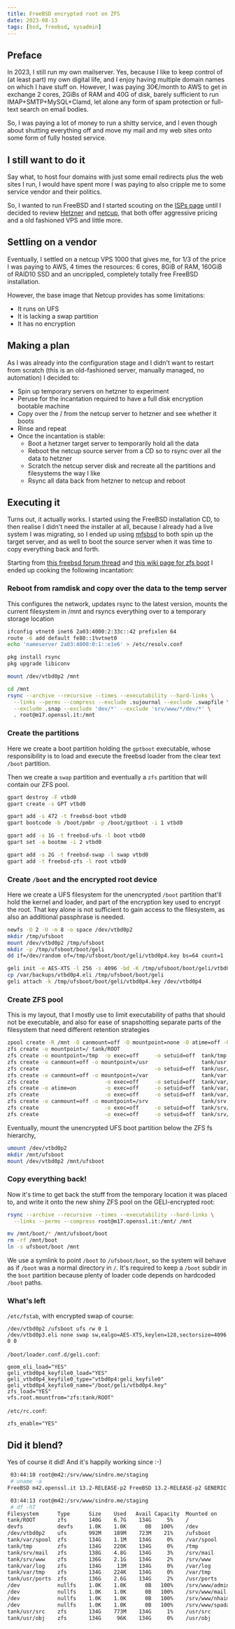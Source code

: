 ```yaml
---
title: FreeBSD encrypted root on ZFS
date: 2023-08-13
tags: [bsd, freebsd, sysadmin]
---
```


## Preface

In 2023, I still run my own mailserver. Yes, because I like to keep control of
(at least part) my own digital life, and I enjoy having multiple domain names
on which I have stuff on. However, I was paying 30€/month to AWS to get in
exchange 2 cores, 2GiBs of RAM and 40G of disk, barely sufficient to run
IMAP+SMTP+MySQL+Clamd, let alone any form of spam protection or full-text
search on email bodies.

So, I was paying a lot of money to run a shitty service, and I even though
about shutting everything off and move my mail and my web sites onto some
form of fully hosted service.

## I still want to do it

Say what, to host four domains with just some email redirects plus the web
sites I run, I would have spent more I was paying to also cripple me to
some service vendor and their politics.

So, I wanted to run FreeBSD and I started scouting on the [ISPs
page](https://www.freebsd.org/commercial/isp/) until I decided to review
[Hetzner](https://www.hetzner.com/cloud) and
[netcup](https://www.netcup.eu/vserver/vps.php), that both offer aggressive
pricing and a old fashioned VPS and little more.

## Settling on a vendor

Eventually, I settled on a netcup VPS 1000 that gives me, for 1/3 of the price
I was paying to AWS, 4 times the resources: 6 cores, 8GiB of RAM, 160GiB of
RAID10 SSD and an uncrippled, completely totally free FreeBSD installation.

However, the base image that Netcup provides has some limitations:

- It runs on UFS
- It is lacking a swap partition
- It has no encryption

## Making a plan

As I was already into the configuration stage and I didn't want to restart
from scratch (this is an old-fashioned server, manually managed, no automation)
I decided to:

* Spin up temporary servers on hetzner to experiment
* Peruse for the incantation required to have a full disk encryption bootable
  machine
* Copy over the / from the netcup server to hetzner and see whether it boots
* Rinse and repeat
* Once the incantation is stable:
  * Boot a hetzner target server to temporarily hold all the data
  * Reboot the netcup source server from a CD so to rsync over all the data to hetzner
  * Scratch the netcup server disk and recreate all the partitions and filesystems
    the way I like
  * Rsync all data back from hetzner to netcup and reboot

## Executing it

Turns out, it actually works. I started using the FreeBSD installation CD, to
then realise I didn't need the installer at all, because I already had a live
system I was migrating, so I ended up using [mfsbsd](https://mfsbsd.vx.sk/)
to both spin up the target server, and as well to boot the source server when
it was time to copy everything back and forth.

Starting from [this freebsd forum
thread](https://forums.freebsd.org/threads/howto-freebsd-10-1-amd64-uefi-boot-with-encrypted-zfs-root-using-geli.51393/)
and [this wiki page for zfs
boot](https://wiki.freebsd.org/RootOnZFS/GPTZFSBoot) I ended up cooking the
following incantation:

### Reboot from ramdisk and copy over the data to the temp server

This configures the network, updates rsync to the latest version, mounts the
current filesystem in /mnt and rsyncs everything over to a temporary storage
location

```bash
ifconfig vtnet0 inet6 2a03:4000:2:33c::42 prefixlen 64
route -6 add default fe80::1%vtnet0
echo 'nameserver 2a03:4000:0:1::e1e6' > /etc/resolv.conf

pkg install rsync
pkg upgrade libiconv

mount /dev/vtbd0p2 /mnt

cd /mnt
rsync --archive --recursive --times --executability --hard-links \
  --links --perms --compress --exclude .sujournal --exclude .swapfile \
  --exclude .snap --exclude 'dev/*' --exclude 'srv/www/*/dev/*' \
  . root@m17.openssl.it:/mnt
```

### Create the partitions

Here we create a boot partition holding the `gptboot` executable, whose
responsibility is to load and execute the freebsd loader from the clear
text `/boot` partition.

Then we create a `swap` partition and eventually a `zfs` partition that
will contain our ZFS pool.

```bash
gpart destroy -F vtbd0
gpart create -s GPT vtbd0

gpart add -s 472 -t freebsd-boot vtbd0
gpart bootcode -b /boot/pmbr -p /boot/gptboot -i 1 vtbd0

gpart add -s 1G -t freebsd-ufs -l boot vtbd0
gpart set -a bootme -i 2 vtbd0

gpart add -s 2G -t freebsd-swap -l swap vtbd0
gpart add -t freebsd-zfs -l root vtbd0
```

### Create `/boot` and the encrypted root device

Here we create a UFS filesystem for the unencrypted `/boot` partition
that'll hold the kernel and loader, and part of the encryption key used
to encrypt the root. That key alone is not sufficient to gain access to
the filesystem, as also an additional passphrase is needed.

```bash
newfs -O 2 -U -m 8 -o space /dev/vtbd0p2
mkdir /tmp/ufsboot
mount /dev/vtbd0p2 /tmp/ufsboot
mkdir -p /tmp/ufsboot/boot/geli
dd if=/dev/random of=/tmp/ufsboot/boot/geli/vtbd0p4.key bs=64 count=1

geli init -e AES-XTS -l 256 -s 4096 -bd -K /tmp/ufsboot/boot/geli/vtbd0p4.key /dev/vtbd0p4
cp /var/backups/vtbd0p4.eli /tmp/ufsboot/boot/geli
geli attach -k /tmp/ufsboot/boot/geli/vtbd0p4.key /dev/vtbd0p4
```

### Create ZFS pool

This is my layout, that I mostly use to limit executability of paths that
should not be executable, and also for ease of snapshotting separate parts of
the filesystem that need different retention strategies

```bash
zpool create -R /mnt -O canmount=off -O mountpoint=none -O atime=off -O compression=lz4 tank /dev/vtbd0p4.eli
zfs create -o mountpoint=/ tank/ROOT
zfs create -o mountpoint=/tmp  -o exec=off     -o setuid=off  tank/tmp
zfs create -o canmount=off -o mountpoint=/usr                 tank/usr
zfs create                                     -o setuid=off  tank/usr/ports
zfs create -o canmount=off -o mountpoint=/var                 tank/var
zfs create                     -o exec=off     -o setuid=off  tank/var/log
zfs create -o atime=on         -o exec=off     -o setuid=off  tank/var/spool
zfs create                     -o exec=off     -o setuid=off  tank/var/tmp
zfs create -o canmount=off -o mountpoint=/srv                 tank/srv
zfs create                     -o exec=off     -o setuid=off  tank/srv/mail
zfs create                     -o exec=off     -o setuid=off  tank/srv/www
```

Eventually, mount the unencrypted UFS boot partition below the ZFS fs
hierarchy,

```bash
umount /dev/vtbd0p2
mkdir /mnt/ufsboot
mount /dev/vtbd0p2 /mnt/ufsboot
```

### Copy everything back!

Now it's time to get back the stuff from the temporary location it was placed to,
and write it onto the new shiny ZFS pool on the GELI-encrypted root:

```bash
rsync --archive --recursive --times --executability --hard-links \
  --links --perms --compress root@m17.openssl.it:/mnt/ /mnt

mv /mnt/boot/* /mnt/ufsboot/boot
rm -rf /mnt/boot
ln -s ufsboot/boot /mnt
```

We use a symlink to point `/boot` to `/ufsboot/boot`, so the system will behave
as if `/boot` was a normal directory in `/`. It's required to keep a `/boot`
subdir in the `boot` partition because plenty of loader code depends on
hardcoded `/boot` paths.

### What's left

`/etc/fstab`, with encrypted swap of course:

```
/dev/vtbd0p2 /ufsboot ufs rw 0 1
/dev/vtbd0p3.eli none swap sw,ealgo=AES-XTS,keylen=128,sectorsize=4096 0 0
```


`/boot/loader.conf.d/geli.conf`:

```
geom_eli_load="YES"
geli_vtbd0p4_keyfile0_load="YES"
geli_vtbd0p4_keyfile0_type="vtbd0p4:geli_keyfile0"
geli_vtbd0p4_keyfile0_name="/boot/geli/vtbd0p4.key"
zfs_load="YES"
vfs.root.mountfrom="zfs:tank/ROOT"
```

`/etc/rc.conf`:

```
zfs_enable="YES"
```

## Did it blend?

Yes of course it did! And it's happily working since :-)

```bash
 03:44:10 root@m42:/srv/www/sindro.me/staging
 # uname -a
FreeBSD m42.openssl.it 13.2-RELEASE-p2 FreeBSD 13.2-RELEASE-p2 GENERIC amd64

 03:44:13 root@m42:/srv/www/sindro.me/staging
 # df -hT
Filesystem      Type      Size    Used   Avail Capacity  Mounted on
tank/ROOT       zfs       140G    6.7G    134G     5%    /
devfs           devfs     1.0K    1.0K      0B   100%    /dev
/dev/vtbd0p2    ufs       992M    189M    723M    21%    /ufsboot
tank/var/spool  zfs       134G    1.1M    134G     0%    /var/spool
tank/tmp        zfs       134G    220K    134G     0%    /tmp
tank/srv/mail   zfs       138G    4.8G    134G     3%    /srv/mail
tank/srv/www    zfs       136G    2.1G    134G     2%    /srv/www
tank/var/log    zfs       134G     13M    134G     0%    /var/log
tank/var/tmp    zfs       134G    224K    134G     0%    /var/tmp
tank/usr/ports  zfs       136G    2.6G    134G     2%    /usr/ports
/dev            nullfs    1.0K    1.0K      0B   100%    /srv/www/admin.openssl.it/dev
/dev            nullfs    1.0K    1.0K      0B   100%    /srv/www/mail.openssl.it/dev
/dev            nullfs    1.0K    1.0K      0B   100%    /srv/www/nhaima.org/dev
/dev            nullfs    1.0K    1.0K      0B   100%    /srv/www/spadaspa.it/dev
tank/usr/src    zfs       134G    773M    134G     1%    /usr/src
tank/usr/obj    zfs       134G     96K    134G     0%    /usr/obj
```
